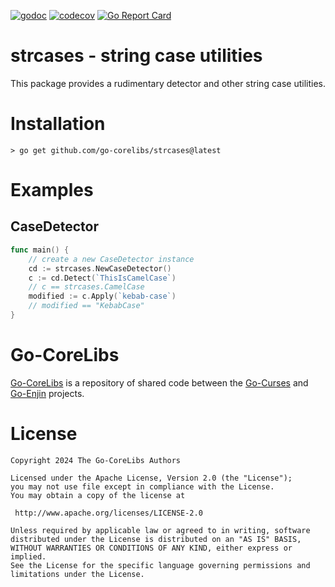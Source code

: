 [![godoc](https://img.shields.io/badge/godoc-reference-blue.svg)](https://pkg.go.dev/github.com/go-corelibs/strcases)
[![codecov](https://codecov.io/gh/go-corelibs/strcases/graph/badge.svg?token=zl7oAXem0u)](https://codecov.io/gh/go-corelibs/strcases)
[![Go Report Card](https://goreportcard.com/badge/github.com/go-corelibs/strcases)](https://goreportcard.com/report/github.com/go-corelibs/strcases)

# strcases - string case utilities

This package provides a rudimentary detector and other string case utilities.

# Installation

``` shell
> go get github.com/go-corelibs/strcases@latest
```

# Examples

## CaseDetector

``` go
func main() {
    // create a new CaseDetector instance
    cd := strcases.NewCaseDetector()
    c := cd.Detect(`ThisIsCamelCase`)
    // c == strcases.CamelCase
    modified := c.Apply(`kebab-case`)
    // modified == "KebabCase"
}
```

# Go-CoreLibs

[Go-CoreLibs] is a repository of shared code between the [Go-Curses] and
[Go-Enjin] projects.

# License

```
Copyright 2024 The Go-CoreLibs Authors

Licensed under the Apache License, Version 2.0 (the "License");
you may not use file except in compliance with the License.
You may obtain a copy of the license at

 http://www.apache.org/licenses/LICENSE-2.0

Unless required by applicable law or agreed to in writing, software
distributed under the License is distributed on an "AS IS" BASIS,
WITHOUT WARRANTIES OR CONDITIONS OF ANY KIND, either express or implied.
See the License for the specific language governing permissions and
limitations under the License.
```

[Go-CoreLibs]: https://github.com/go-corelibs
[Go-Curses]: https://github.com/go-curses
[Go-Enjin]: https://github.com/go-enjin
